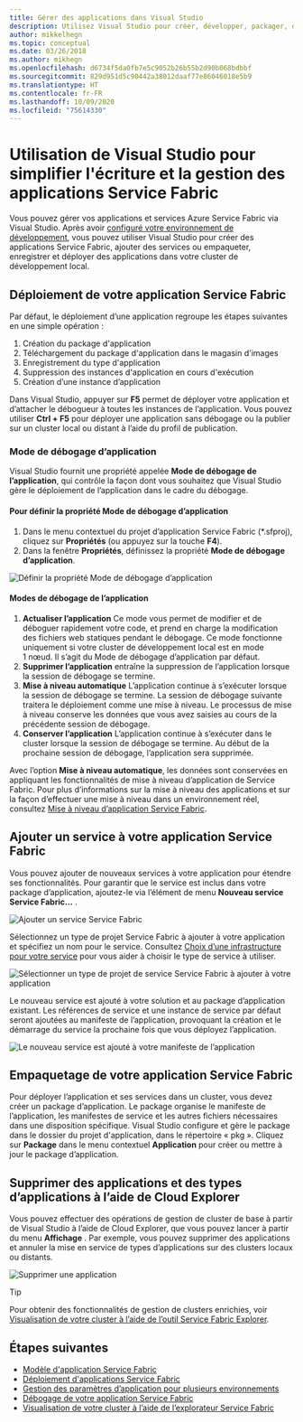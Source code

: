 ```yaml
---
title: Gérer des applications dans Visual Studio
description: Utilisez Visual Studio pour créer, développer, packager, déployer et déboguer vos applications et services Azure Service Fabric.
author: mikkelhegn
ms.topic: conceptual
ms.date: 03/26/2018
ms.author: mikhegn
ms.openlocfilehash: d6734f5da0fb7e5c9052b26b55b2d90b068bdbbf
ms.sourcegitcommit: 829d951d5c90442a38012daaf77e86046018e5b9
ms.translationtype: HT
ms.contentlocale: fr-FR
ms.lasthandoff: 10/09/2020
ms.locfileid: "75614330"
---
```

# <a name="use-visual-studio-to-simplify-writing-and-managing-your-service-fabric-applications"></a>Utilisation de Visual Studio pour simplifier l'écriture et la gestion des applications Service Fabric
Vous pouvez gérer vos applications et services Azure Service Fabric via Visual Studio. Après avoir [configuré votre environnement de développement](service-fabric-get-started.md), vous pouvez utiliser Visual Studio pour créer des applications Service Fabric, ajouter des services ou empaqueter, enregistrer et déployer des applications dans votre cluster de développement local.

## <a name="deploy-your-service-fabric-application"></a>Déploiement de votre application Service Fabric
Par défaut, le déploiement d’une application regroupe les étapes suivantes en une simple opération :

1. Création du package d'application
2. Téléchargement du package d'application dans le magasin d'images
3. Enregistrement du type d'application
4. Suppression des instances d'application en cours d'exécution
5. Création d’une instance d’application

Dans Visual Studio, appuyer sur **F5** permet de déployer votre application et d’attacher le débogueur à toutes les instances de l’application. Vous pouvez utiliser **Ctrl + F5** pour déployer une application sans débogage ou la publier sur un cluster local ou distant à l’aide du profil de publication.

### <a name="application-debug-mode"></a>Mode de débogage d’application
Visual Studio fournit une propriété appelée **Mode de débogage de l’application**, qui contrôle la façon dont vous souhaitez que Visual Studio gère le déploiement de l’application dans le cadre du débogage.

#### <a name="to-set-the-application-debug-mode-property"></a>Pour définir la propriété Mode de débogage d’application
1. Dans le menu contextuel du projet d’application Service Fabric (*.sfproj), cliquez sur **Propriétés** (ou appuyez sur la touche **F4**).
2. Dans la fenêtre **Propriétés**, définissez la propriété **Mode de débogage d’application**.

![Définir la propriété Mode de débogage d’application][debugmodeproperty]

#### <a name="application-debug-modes"></a>Modes de débogage de l’application

1. **Actualiser l’application** Ce mode vous permet de modifier et de déboguer rapidement votre code, et prend en charge la modification des fichiers web statiques pendant le débogage. Ce mode fonctionne uniquement si votre cluster de développement local est en mode 1 nœud. Il s’agit du Mode de débogage d’application par défaut.
2. **Supprimer l’application** entraîne la suppression de l’application lorsque la session de débogage se termine.
3. **Mise à niveau automatique** L’application continue à s’exécuter lorsque la session de débogage se termine. La session de débogage suivante traitera le déploiement comme une mise à niveau. Le processus de mise à niveau conserve les données que vous avez saisies au cours de la précédente session de débogage.
4. **Conserver l’application** L’application continue à s’exécuter dans le cluster lorsque la session de débogage se termine. Au début de la prochaine session de débogage, l’application sera supprimée.

Avec l’option **Mise à niveau automatique**, les données sont conservées en appliquant les fonctionnalités de mise à niveau d’application de Service Fabric. Pour plus d’informations sur la mise à niveau des applications et sur la façon d’effectuer une mise à niveau dans un environnement réel, consultez [Mise à niveau d’application Service Fabric](service-fabric-application-upgrade.md).

## <a name="add-a-service-to-your-service-fabric-application"></a>Ajouter un service à votre application Service Fabric
Vous pouvez ajouter de nouveaux services à votre application pour étendre ses fonctionnalités. Pour garantir que le service est inclus dans votre package d’application, ajoutez-le via l’élément de menu **Nouveau service Service Fabric…** .

![Ajouter un service Service Fabric][newservice]

Sélectionnez un type de projet Service Fabric à ajouter à votre application et spécifiez un nom pour le service.  Consultez [Choix d’une infrastructure pour votre service](service-fabric-choose-framework.md) pour vous aider à choisir le type de service à utiliser.

![Sélectionner un type de projet de service Service Fabric à ajouter à votre application][addserviceproject]

Le nouveau service est ajouté à votre solution et au package d’application existant. Les références de service et une instance de service par défaut seront ajoutées au manifeste de l’application, provoquant la création et le démarrage du service la prochaine fois que vous déployez l’application.

![Le nouveau service est ajouté à votre manifeste de l’application][newserviceapplicationmanifest]

## <a name="package-your-service-fabric-application"></a>Empaquetage de votre application Service Fabric
Pour déployer l’application et ses services dans un cluster, vous devez créer un package d’application.  Le package organise le manifeste de l’application, les manifestes de service et les autres fichiers nécessaires dans une disposition spécifique.  Visual Studio configure et gère le package dans le dossier du projet d'application, dans le répertoire « pkg ».  Cliquez sur **Package** dans le menu contextuel **Application** pour créer ou mettre à jour le package d’application.

## <a name="remove-applications-and-application-types-using-cloud-explorer"></a>Supprimer des applications et des types d’applications à l’aide de Cloud Explorer
Vous pouvez effectuer des opérations de gestion de cluster de base à partir de Visual Studio à l’aide de Cloud Explorer, que vous pouvez lancer à partir du menu **Affichage** . Par exemple, vous pouvez supprimer des applications et annuler la mise en service de types d’applications sur des clusters locaux ou distants.

![Supprimer une application][removeapplication]

> [!TIP]
> Pour obtenir des fonctionnalités de gestion de clusters enrichies, voir [Visualisation de votre cluster à l’aide de l’outil Service Fabric Explorer](service-fabric-visualizing-your-cluster.md).
>
>

<!--Every topic should have next steps and links to the next logical set of content to keep the customer engaged-->
## <a name="next-steps"></a>Étapes suivantes
* [Modèle d'application Service Fabric](service-fabric-application-model.md)
* [Déploiement d'applications Service Fabric](service-fabric-deploy-remove-applications.md)
* [Gestion des paramètres d’application pour plusieurs environnements](service-fabric-manage-multiple-environment-app-configuration.md)
* [Débogage de votre application Service Fabric](service-fabric-debugging-your-application.md)
* [Visualisation de votre cluster à l’aide de l’explorateur Service Fabric](service-fabric-visualizing-your-cluster.md)

<!--Image references-->
[addserviceproject]:./media/service-fabric-manage-application-in-visual-studio/addserviceproject.png
[manageservicefabric]: ./media/service-fabric-manage-application-in-visual-studio/manageservicefabric.png
[newservice]:./media/service-fabric-manage-application-in-visual-studio/newservice.png
[newserviceapplicationmanifest]:./media/service-fabric-manage-application-in-visual-studio/newserviceapplicationmanifest.png
[debugmodeproperty]:./media/service-fabric-manage-application-in-visual-studio/debugmodeproperty.png
[removeapplication]:./media/service-fabric-manage-application-in-visual-studio/removeapplication.png
